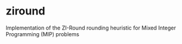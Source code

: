 # ziround
Implementation of the ZI-Round rounding heuristic for Mixed Integer Programming (MIP) problems
